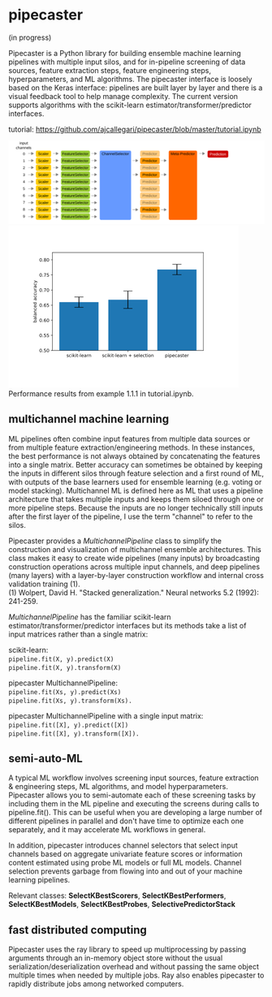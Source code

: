 # pipecaster
(in progress)

Pipecaster is a Python library for building ensemble machine learning pipelines with multiple input silos, and for in-pipeline screening of data sources, feature extraction steps, feature engineering steps, hyperparameters, and ML algorithms.  The pipecaster interface is loosely based on the Keras interface: pipelines are built layer by layer and there is a visual feedback tool to help manage complexity.  The current version supports algorithms with the scikit-learn estimator/transformer/predictor interfaces.

tutorial: https://github.com/ajcallegari/pipecaster/blob/master/tutorial.ipynb

![Use case 1](/images/tutorial_1.1.svg)
![Use case 1](/images/performance_comparison.svg)  
Performance results from example 1.1.1 in tutorial.ipynb.

## multichannel machine learning

ML pipelines often combine input features from multiple data sources or from multiple feature extraction/engineering methods.  In these instances, the best performance is not always obtained by concatenating the features into a single matrix.  Better accuracy can sometimes be obtained by keeping the inputs in different silos through feature selection and a first round of ML, with outputs of the base learners used for ensemble learning (e.g. voting or model stacking).  Multichannel ML is defined here as ML that uses a pipeline architecture that takes multiple inputs and keeps them siloed through one or more pipeline steps.  Because the inputs are no longer technically still inputs after the first layer of the pipeline, I use the term "channel" to refer to the silos.

Pipecaster provides a *MultichannelPipeline* class to simplify the construction and visualization of multichannel ensemble architectures.  This class makes it easy to create wide pipelines (many inputs) by broadcasting construction operations across multiple input channels, and deep pipelines (many layers) with a layer-by-layer construction workflow and internal cross validation training (1).  
(1) Wolpert, David H. "Stacked generalization." Neural networks 5.2 (1992): 241-259.

*MultichannelPipeline* has the familiar scikit-learn estimator/transformer/predictor interfaces but its methods take a list of input matrices rather than a single matrix:  

scikit-learn:  
`pipeline.fit(X, y).predict(X)`  
`pipeline.fit(X, y).transform(X)`  

pipecaster MultichannelPipeline:  
`pipeline.fit(Xs, y).predict(Xs)`  
`pipeline.fit(Xs, y).transform(Xs).`  

pipecaster MultichannelPipeline with a single input matrix:  
`pipeline.fit([X], y).predict([X])`  
`pipeline.fit([X], y).transform([X]).`  

## semi-auto-ML
A typical ML workflow involves screening input sources, feature extraction & engineering steps, ML algorithms, and model hyperparameters.  Pipecaster allows you to semi-automate each of these screening tasks by including them in the ML pipeline and executing the screens during calls to pipeline.fit().  This can be useful when you are developing a large number of different pipelines in parallel and don't have time to optimize each one separately, and it may accelerate ML workflows in general.  

In addition, pipecaster introduces channel selectors that select input channels based on aggregate univariate feature scores or information content estimated using probe ML models or full ML models.  Channel selection prevents garbage from flowing into and out of your machine learning pipelines.

Relevant classes: **SelectKBestScorers**, **SelectKBestPerformers**, **SelectKBestModels**, **SelectKBestProbes**, **SelectivePredictorStack**

## fast distributed computing
Pipecaster uses the ray library to speed up multiprocessing by passing arguments through an in-memory object store without the usual serialization/deserialization overhead and without passing the same object multiple times when needed by multiple jobs.  Ray also enables pipecaster to rapidly distribute jobs among networked computers.

